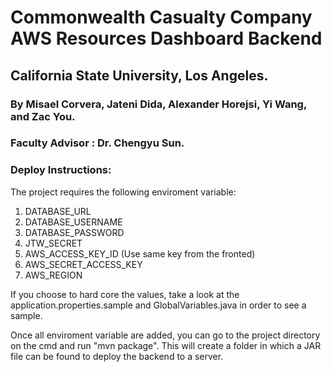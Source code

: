
# Commonwealth Casualty Company AWS Resources Dashboard Backend
## California State University, Los Angeles.

### By Misael Corvera, Jateni Dida, Alexander Horejsi, Yi Wang, and Zac You.
### Faculty Advisor : Dr. Chengyu Sun.

### Deploy Instructions:

The project requires the following enviroment variable:

1. DATABASE_URL
2. DATABASE_USERNAME
3. DATABASE_PASSWORD
4. JTW_SECRET
5. AWS_ACCESS_KEY_ID (Use same key from the fronted)
6. AWS_SECRET_ACCESS_KEY 
7. AWS_REGION

If you choose to hard core the values, take a look at the application.properties.sample and GlobalVariables.java in order to see a sample.

Once all enviroment variable are added, you can go to the project directory on the cmd and run "mvn package". This will create a folder in which a JAR file can be found to deploy the backend to a server.



